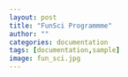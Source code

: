 ```yaml
---
layout: post
title: "FunSci Programmme"
author: ""
categories: documentation
tags: [documentation,sample]
image: fun_sci.jpg
---
```

